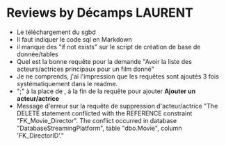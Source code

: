 # Reviews by Décamps LAURENT
* Le téléchargement du sgbd 
* Il faut indiquer le code sql en Markdown
* il manque des "if not exists" sur le script de création de base de donnée/tables
* Quel est la bonne requête pour la demande "Avoir la liste des acteurs/actrices principaux pour un film donné"
* Je ne comprends, j'ai l'impression que les requêtes sont ajoutés 3 fois systématiquement dans le readme.
* ";" à la place de , à la fin de la requête pour ajouter **Ajouter un acteur/actrice**
* Message d'erreur sur la requête de suppression d'acteur/actrice "The DELETE statement conflicted with the REFERENCE constraint "FK_Movie_Director". The conflict occurred in database "DatabaseStreamingPlatform", table "dbo.Movie", column 'FK_DirectorID'."
